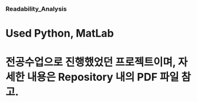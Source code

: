 ### Readability_Analysis

# Used Python, MatLab

# 전공수업으로 진행했었던 프로젝트이며, 자세한 내용은 Repository 내의 PDF 파일 참고.
